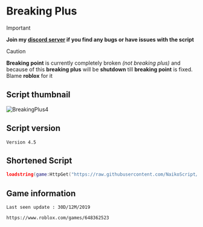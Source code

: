 # Breaking Plus
> [!IMPORTANT]
> **Join my [discord server](https://discord.gg/vAWJMYJYcR) if you find any bugs or have issues with the script**

> [!CAUTION]
> **Breaking point** is currently completely broken *(not breaking plus)* and because of this **breaking plus** will be **shutdown** till **breaking point** is fixed.  Blame **roblox** for it

## Script thumbnail
![BreakingPlus4](https://github.com/NaikoScript/Breaking-Plus/assets/107273752/68352ab9-d209-460d-b394-ec873341403d)
## Script version
`Version 4.5`
## Shortened Script
```lua
loadstring(game:HttpGet("https://raw.githubusercontent.com/NaikoScript/Breaking-Plus/main/Script"))()
```
## Game information
`Last seen update : 30D/12M/2019`
```
https://www.roblox.com/games/648362523
```
